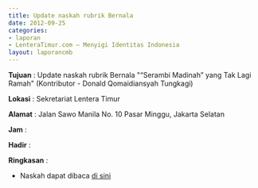 ```yaml
---
title: Update naskah rubrik Bernala
date: 2012-09-25
categories:
- laporan
- LenteraTimur.com – Menyigi Identitas Indonesia
layout: laporancmb
---
```



**Tujuan** : Update naskah rubrik Bernala "“Serambi Madinah” yang Tak Lagi Ramah" (Kontributor - Donald Qomaidiansyah Tungkagi)

**Lokasi** : Sekretariat Lentera Timur 

**Alamat** : Jalan Sawo Manila No. 10 Pasar Minggu, Jakarta Selatan

**Jam** : 

**Hadir** :  


**Ringkasan** : 
* Naskah dapat dibaca [di sini](http://www.lenteratimur.com/2012/09/serambi-madinah-yang-tak-lagi-ramah/)
